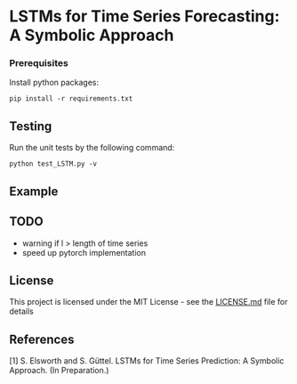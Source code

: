 # LSTMs for Time Series Forecasting: A Symbolic Approach



### Prerequisites
Install python packages:
```
pip install -r requirements.txt
```

## Testing
Run the unit tests by the following command:
```
python test_LSTM.py -v
```

## Example


## TODO
- warning if l > length of time series
- speed up pytorch implementation

## License
This project is licensed under the MIT License - see the [LICENSE.md](LICENSE.md)
file for details

## References
[1] S. Elsworth and S. Güttel. LSTMs for Time Series Prediction: A Symbolic
    Approach. (In Preparation.)
